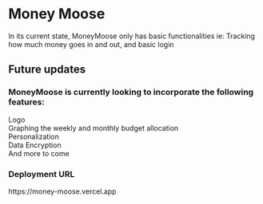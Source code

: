 <h1>Money Moose</h1>
 
In its current state, MoneyMoose only has basic functionalities 
ie: Tracking how much money goes in and out, and basic login 

<h2>Future updates</h2>

<h3> MoneyMoose is currently looking to incorporate the following features:</h3>
Logo<br>
Graphing the weekly and monthly budget allocation<br>
Personalization<br>
Data Encryption <br>
And more to come<br>

<h3>Deployment URL</h3>
https://money-moose.vercel.app
